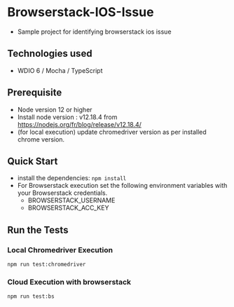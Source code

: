 # Browserstack-IOS-Issue

- Sample project for identifying browserstack ios issue

## Technologies used

- WDIO 6 / Mocha / TypeScript

## Prerequisite

- Node version 12 or higher
- Install node version : v12.18.4 from https://nodejs.org/fr/blog/release/v12.18.4/
- (for local execution) update chromedriver version as per installed chrome version.

## Quick Start

- install the dependencies: `npm install`
- For Browserstack execution set the following environment variables with your Browserstack credentials.
  - BROWSERSTACK_USERNAME
  - BROWSERSTACK_ACC_KEY

## Run the Tests

### Local Chromedriver Execution

`npm run test:chromedriver`

### Cloud Execution with browserstack

`npm run test:bs`
